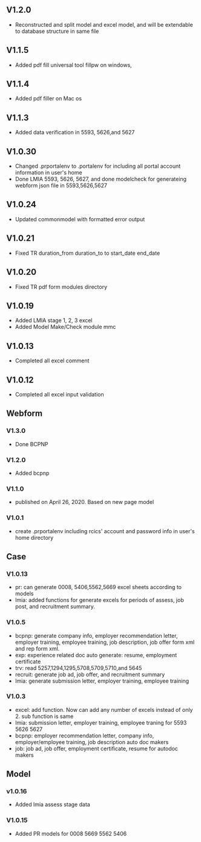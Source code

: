 ## V1.2.0
- Reconstructed and split model and excel model, and will be extendable to database structure in same file
## V1.1.5
- Added pdf fill universal tool fillpw on windows, 
## V1.1.4
- Added pdf filler on Mac os
## V1.1.3
- Added data verification in 5593, 5626,and 5627
## V1.0.30
- Changed .prportalenv to .portalenv for including all portal account information in user's home 
- Done LMIA 5593, 5626, 5627, and done modelcheck for generateing webform json file in 5593,5626,5627
## V1.0.24
- Updated commonmodel with formatted error output
## V1.0.21
- Fixed TR duration_from  duration_to to start_date end_date
## V1.0.20
- Fixed TR pdf form modules
directory
## V1.0.19
- Added LMIA stage 1, 2, 3 excel
- Added Model Make/Check module mmc 
## V1.0.13 
- Completed all excel  comment
## V1.0.12
- Completed all excel input validation
## Webform
### V1.3.0 
- Done BCPNP 
### V1.2.0
- Added bcpnp 
### V1.1.0
- published on April 26, 2020. Based on new page model
### V1.0.1 
- create .prportalenv including rcics' account and password info in user's home directory

## Case

### V1.0.13
- pr: can generate 0008, 5406,5562,5669 excel sheets according to models
- lmia: added functions for generate excels for periods of assess, job post, and recruitment summary.
### V1.0.5
- bcpnp: generate company info, employer recommendation letter, employer training, employee training, job description, job offer form xml and rep form xml.
- exp: experience related doc auto generate: resume, employment certificate
- trv: read 5257,1294,1295,5708,5709,5710,and 5645
- recruit: generate job ad, job offer, and recruitment summary
- lmia: generate submission letter, employer training, employee training 
### V1.0.3 
- excel: add function. Now can add any number of excels instead of only 2. sub function is same 
- lmia: submission letter, employer training, employee traning for 5593 5626 5627 
- bcpnp: employer recommendation letter, company info, employer/employee training, job description auto doc makers
- job: job ad, job offer, employment certificate, resume for autodoc makers

## Model
### v1.0.16
- Added lmia assess stage data 
### V1.0.15 
- Added PR models for 0008 5669 5562 5406
